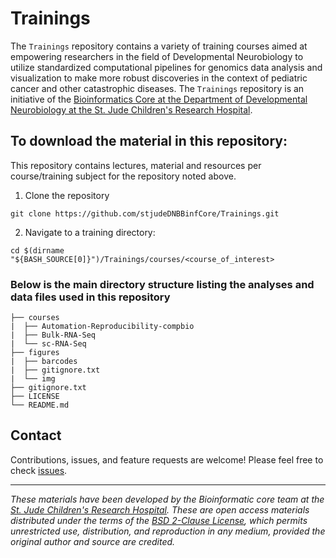 # Trainings

The `Trainings` repository contains a variety of training courses aimed at empowering researchers in the field of Developmental Neurobiology to utilize standardized computational pipelines for genomics data analysis and visualization to make more robust discoveries in the context of pediatric cancer and other catastrophic diseases. The `Trainings` repository is an initiative of the [Bioinformatics Core at the Department of Developmental Neurobiology at the St. Jude Children's Research Hospital](https://www.stjude.org/research/departments/developmental-neurobiology/shared-resources/bioinformatic-core.html).


## To download the material in this repository:

This repository contains lectures, material and resources per course/training subject for the repository noted above.

1. Clone the repository
```
git clone https://github.com/stjudeDNBBinfCore/Trainings.git
```

2. Navigate to a training directory:
```
cd $(dirname "${BASH_SOURCE[0]}")/Trainings/courses/<course_of_interest>
```

### Below is the main directory structure listing the analyses and data files used in this repository

```
├── courses
|  ├── Automation-Reproducibility-compbio
|  ├── Bulk-RNA-Seq
|  └── sc-RNA-Seq
├── figures
|  ├── barcodes
|  ├── gitignore.txt
|  └── img
├── gitignore.txt
├── LICENSE
└── README.md
```

## Contact

Contributions, issues, and feature requests are welcome! Please feel free to check [issues](https://github.com/stjudeDNBBinfCore/Trainings/issues).

---

*These materials have been developed by the Bioinformatic core team at the [St. Jude Children's Research Hospital](https://www.stjude.org/). These are open access materials distributed under the terms of the [BSD 2-Clause License](https://opensource.org/license/bsd-2-clause), which permits unrestricted use, distribution, and reproduction in any medium, provided the original author and source are credited.*
